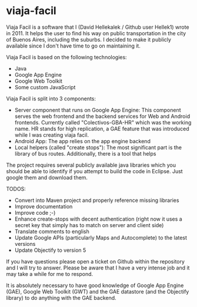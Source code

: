 # viaja-facil

Viaja Facil is a software that I (David Hellekalek / Github user Hellek1) wrote in 2011. It helps the user to find his way on public transportation in the city of Buenos Aires, including the suburbs.
I decided to make it publicly available since I don't have time to go on maintaining it.

Viaja Facil is based on the following technologies:
* Java
* Google App Engine
* Google Web Toolkit
* Some custom JavaScript

Viaja Facil is split into 3 components:
* Server component that runs on Google App Engine: This component serves the web frontend and the backend services for Web and Android frontends. Currently called "Colectivos-GBA-HR" which was the working name. HR stands for high replication, a GAE feature that was introduced while I was creating viaja facil.
* Android App: The app relies on the app engine backend
* Local helpers (called "create stops"): The most significant part is the library of bus routes. Additionally, there is a tool that helps 

The project requires several publicly available java libraries which you should be able to identify if you attempt to build the code in Eclipse. Just google them and download them.

TODOS:
* Convert into Maven project and properly reference missing libraries
* Improve documentation
* Improve code ;-)
* Enhance create-stops with decent authentication (right now it uses a secret key that simply has to match on server and client side)
* Translate comments to english
* Update Google APIs (particularly Maps and Autocomplete) to the latest versions
* Update Objectify to version 5

If you have questions please open a ticket on Github within the repository and I will try to answer. Please be aware that I have a very intense job and it may take a while for me to respond.

It is absolutely necessary to have good knowledge of Google App Engine (GAE), Google Web Toolkit (GWT) and the GAE datastore (and the Objectify library) to do anything with the GAE backend.
